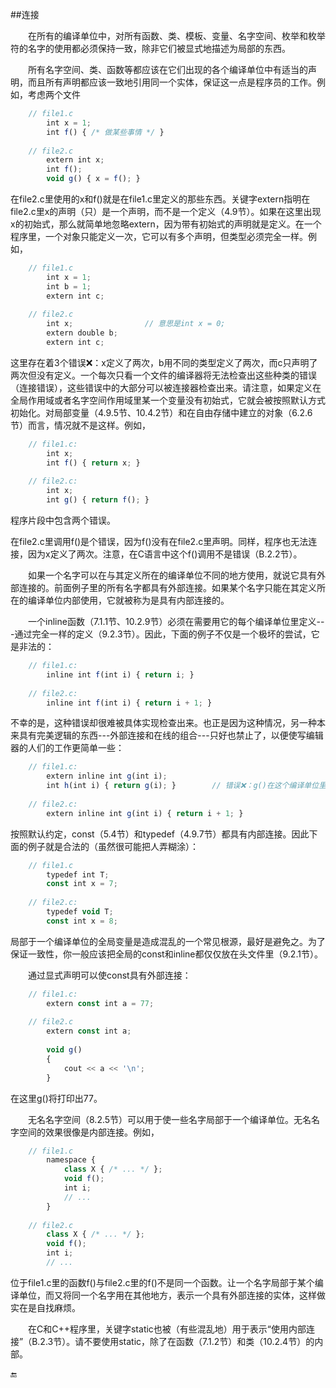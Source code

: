 ##连接

&emsp;&emsp;在所有的编译单位中，对所有函数、类、模板、变量、名字空间、枚举和枚举符的名字的使用都必须保持一致，除非它们被显式地描述为局部的东西。

&emsp;&emsp;所有名字空间、类、函数等都应该在它们出现的各个编译单位中有适当的声明，而且所有声明都应该一致地引用同一个实体，保证这一点是程序员的工作。例如，考虑两个文件

```javascript
    // file1.c
        int x = 1;
        int f() { /* 做某些事情 */ }
        
    // file2.c
        extern int x;
        int f();
        void g() { x = f(); }
```

在file2.c里使用的x和f()就是在file1.c里定义的那些东西。关键字extern指明在file2.c里x的声明（只）是一个声明，而不是一个定义（4.9节）。如果在这里出现x的初始式，那么就简单地忽略extern，因为带有初始式的声明就是定义。在一个程序里，一个对象只能定义一次，它可以有多个声明，但类型必须完全一样。例如，

```javascript
    // file1.c
        int x = 1;
        int b = 1;
        extern int c;
        
    // file2.c
        int x;                // 意思是int x = 0;
        extern double b;
        extern int c;
```

这里存在着3个错误❌：x定义了两次，b用不同的类型定义了两次，而c只声明了两次但没有定义。一个每次只看一个文件的编译器将无法检查出这些种类的错误（连接错误），这些错误中的大部分可以被连接器检查出来。请注意，如果定义在全局作用域或者名字空间作用域里某一个变量没有初始式，它就会被按照默认方式初始化。对局部变量（4.9.5节、10.4.2节）和在自由存储中建立的对象（6.2.6节）而言，情况就不是这样。例如，

```javascript
    // file1.c:
        int x;
        int f() { return x; }
        
    // file2.c:
        int x;
        int g() { return f(); }   
```

程序片段中包含两个错误。

在file2.c里调用f()是个错误，因为f()没有在file2.c里声明。同样，程序也无法连接，因为x定义了两次。注意，在C语言中这个f()调用不是错误（B.2.2节）。

&emsp;&emsp;如果一个名字可以在与其定义所在的编译单位不同的地方使用，就说它具有外部连接的。前面例子里的所有名字都具有外部连接。如果某个名字只能在其定义所在的编译单位内部使用，它就被称为是具有内部连接的。

&emsp;&emsp;一个inline函数（7.1.1节、10.2.9节）必须在需要用它的每个编译单位里定义---通过完全一样的定义（9.2.3节）。因此，下面的例子不仅是一个极坏的尝试，它是非法的：

```javascript
    // file1.c:
        inline int f(int i) { return i; }
        
    // file2.c:
        inline int f(int i) { return i + 1; }
```

不幸的是，这种错误却很难被具体实现检查出来。也正是因为这种情况，另一种本来具有完美逻辑的东西---外部连接和在线的组合---只好也禁止了，以便使写编辑器的人们的工作更简单一些：

```javascript
    // file1.c:
        extern inline int g(int i);
        int h(int i) { return g(i); }        // 错误❌：g()在这个编译单位里无定义
        
    // file2.c:
        extern inline int g(int i) { return i + 1; }
```

按照默认约定，const（5.4节）和typedef（4.9.7节）都具有内部连接。因此下面的例子就是合法的（虽然很可能把人弄糊涂）：

```javascript
    // file1.c
        typedef int T;
        const int x = 7;
        
    // file2.c:
        typedef void T;
        const int x = 8;
```

局部于一个编译单位的全局变量是造成混乱的一个常见根源，最好是避免之。为了保证一致性，你一般应该把全局的const和inline都仅仅放在头文件里（9.2.1节）。

&emsp;&emsp;通过显式声明可以使const具有外部连接：

```javascript
    // file1.c:
        extern const int a = 77;
        
    // file2.c
        extern const int a;
        
        void g()
        {
            cout << a << '\n';
        }
```

在这里g()将打印出77。

&emsp;&emsp;无名名字空间（8.2.5节）可以用于使一些名字局部于一个编译单位。无名名字空间的效果很像是内部连接。例如，

```javascript
    // file1.c
        namespace {
            class X { /* ... */ };
            void f();
            int i;
            // ...
        }
        
    // file2.c
        class X { /* ... */ };
        void f();
        int i;
        // ...
```

位于file1.c里的函数f()与file2.c里的f()不是同一个函数。让一个名字局部于某个编译单位，而又将同一个名字用在其他地方，表示一个具有外部连接的实体，这样做实在是自找麻烦。

&emsp;&emsp;在C和C++程序里，关键字static也被（有些混乱地）用于表示“使用内部连接”（B.2.3节）。请不要使用static，除了在函数（7.1.2节）和类（10.2.4节）的内部。


🔚







